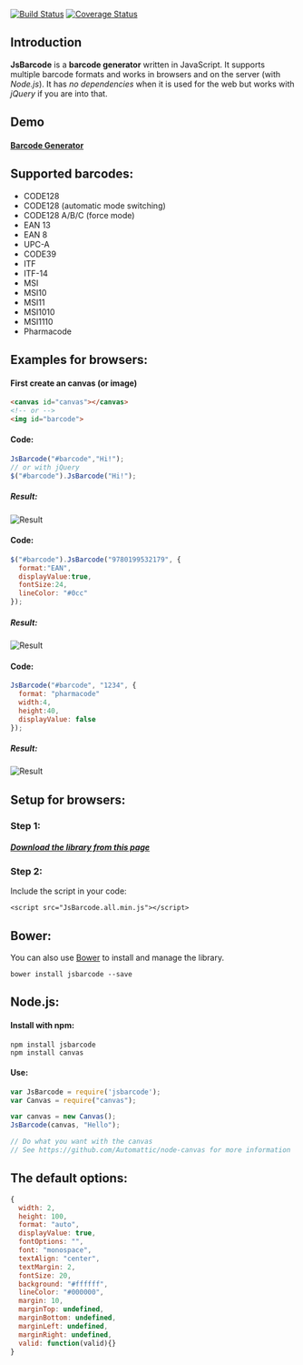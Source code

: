 [![Build Status](https://secure.travis-ci.org/lindell/JsBarcode.png)](http://travis-ci.org/lindell/JsBarcode)
[![Coverage Status](https://coveralls.io/repos/github/lindell/JsBarcode/badge.svg?branch=master)](https://coveralls.io/github/lindell/JsBarcode?branch=master)

Introduction
----
**JsBarcode** is a **barcode generator** written in JavaScript. It supports multiple barcode formats and works in browsers and on the server (with *Node.js*). It has *no dependencies* when it is used for the web but works with *jQuery* if you are into that.

Demo
----
#### [Barcode Generator](http://lindell.github.io/JsBarcode/)

Supported barcodes:
----
* CODE128
 * CODE128 (automatic mode switching)
 * CODE128 A/B/C (force mode)
* EAN 13
* EAN 8
* UPC-A
* CODE39
* ITF
* ITF-14
* MSI
 * MSI10
 * MSI11
 * MSI1010
 * MSI1110
* Pharmacode

Examples for browsers:
----

#### First create an canvas (or image)
````html
<canvas id="canvas"></canvas>
<!-- or -->
<img id="barcode">
````



#### Code:
````javascript
JsBarcode("#barcode","Hi!");
// or with jQuery
$("#barcode").JsBarcode("Hi!");
````

##### Result:
![Result](http://lindell.github.io/JsBarcode/README_images/hi.png)



#### Code:
````javascript
$("#barcode").JsBarcode("9780199532179", {
  format:"EAN",
  displayValue:true,
  fontSize:24,
  lineColor: "#0cc"
});
````
##### Result:
![Result](http://lindell.github.io/JsBarcode/README_images/ean.png)




#### Code:
````javascript
JsBarcode("#barcode", "1234", {
  format: "pharmacode"
  width:4,
  height:40,
  displayValue: false
});
````
##### Result:
![Result](http://lindell.github.io/JsBarcode/README_images/pharmacode.png)


Setup for browsers:
----
### Step 1:
##### [Download the library from this page](http://lindell.me/JsBarcode/download/)

### Step 2:
Include the script in your code:


````
<script src="JsBarcode.all.min.js"></script>
````

Bower:
----
You can also use [Bower](http://bower.io) to install and manage the library.
````
bower install jsbarcode --save
````

Node.js:
----
#### Install with npm:
````
npm install jsbarcode
npm install canvas
````

#### Use:
```` javascript
var JsBarcode = require('jsbarcode');
var Canvas = require("canvas");

var canvas = new Canvas();
JsBarcode(canvas, "Hello");

// Do what you want with the canvas
// See https://github.com/Automattic/node-canvas for more information
````



The default options:
----
````javascript
{
  width: 2,
  height: 100,
  format: "auto",
  displayValue: true,
  fontOptions: "",
  font: "monospace",
  textAlign: "center",
  textMargin: 2,
  fontSize: 20,
  background: "#ffffff",
  lineColor: "#000000",
  margin: 10,
  marginTop: undefined,
  marginBottom: undefined,
  marginLeft: undefined,
  marginRight: undefined,
  valid: function(valid){}
}
````

